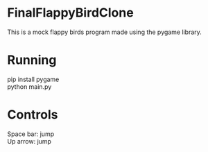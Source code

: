 # FinalFlappyBirdClone
This is a mock flappy birds program made using the pygame library.

# Running
pip install pygame <br />
python main.py


# Controls
Space bar: jump <br />
Up arrow: jump
